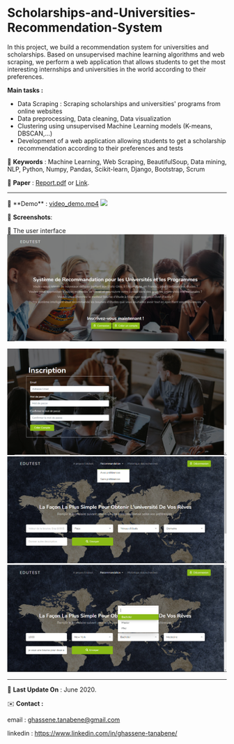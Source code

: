 # Scholarships-and-Universities-Recommendation-System

In this project, we build a recommendation system for universities and scholarships. Based on unsupervised machine learning algorithms and web scraping, we perform a web application that allows students to get the most interesting internships and universities in the world according to their preferences.

**Main tasks :** 
- Data Scraping : Scraping scholarships and universities' programs from online websites 
- Data preprocessing, Data cleaning, Data visualization 
- Clustering using unsupervised Machine Learning models (K-means, DBSCAN,...)
- Development of a web application allowing students to get a scholarship recommendation according to their preferences and tests

📍 **Keywords** : Machine Learning, Web Scraping, BeautifulSoup, Data mining, NLP, Python, Numpy, Pandas, Scikit-learn, Django, Bootstrap, Scrum

📓 **Paper** : <a href="./Documentation/Rapport PCD - Recommendation system for universities & programs.pdf"> Report.pdf</a> or <a href="https://drive.google.com/file/d/14_Y4zPSxZvAA_K-_EdaUJIMrDvXlgnmN/view?usp=sharing">Link</a>.
<hr>
🎥 **Demo** : <a href="https://drive.google.com/file/d/1-Hjc64SEU_dnliqNb6DL2Cib_bxoqrz5/view?usp=sharing"> video_demo.mp4</a>

<img src="./Documentation/Demo.gif">


📍 **Screenshots**:



📝 The user interface 
<img src="./Documentation/Screenshots/0.png">

<img src="./Documentation/Screenshots/1.png">

<img src="./Documentation/Screenshots/4.0.png">

<img src="./Documentation/Screenshots/4.1.png">


<hr>

📅 **Last Update On** : June 2020.


✉️ **Contact :**

email : ghassene.tanabene@gmail.com

linkedin : https://www.linkedin.com/in/ghassene-tanabene/
